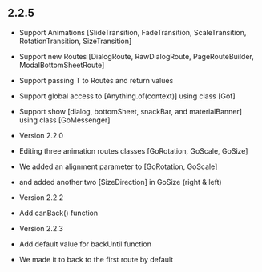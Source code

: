 ## 2.2.5

* Support Animations [SlideTransition, FadeTransition, ScaleTransition, RotationTransition,     SizeTransition]
* Support new Routes [DialogRoute, RawDialogRoute, PageRouteBuilder, ModalBottomSheetRoute]
* Support passing T to Routes and return values
* Support global access to [Anything.of(context)] using class [Gof]
* Support show [dialog, bottomSheet, snackBar, and materialBanner] using class [GoMessenger]

* Version 2.2.0
* Editing three animation routes classes [GoRotation, GoScale, GoSize]
* We added an alignment parameter to [GoRotation, GoScale]
* and added another two [SizeDirection] in GoSize (right & left)

* Version 2.2.2
* Add canBack() function

* Version 2.2.3
* Add default value for backUntil function
* We made it to back to the first route by default
